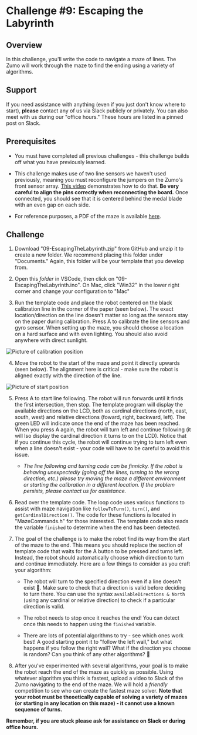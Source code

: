 # Challenge #9: Escaping the Labyrinth

## Overview

In this challenge, you'll write the code to navigate a maze of lines. The Zumo will work through the maze to find the ending using a variety of algorithms.

## Support

If you need assistance with anything (even if you just don't know where to start), **please** contact any of us via Slack publicly or privately. You can also meet with us during our "office hours." These hours are listed in a pinned post on Slack.

## Prerequisites

* You must have completed all previous challenges - this challenge builds off what you have previously learned.

* This challenge makes use of two line sensors we haven't used previously, meaning you must reconfigure the jumpers on the Zumo's front sensor array. [This video](https://drive.google.com/file/d/1sCsUIG6LEr4cQy_7eSqMPwwuEOuQpxoX/view?usp=sharing) demonstrates how to do that. **Be very careful to align the pins correctly when reconnecting the board.** Once connected, you should see that it is centered behind the medal blade with an even gap on each side.

* For reference purposes, a PDF of the maze is available [here](https://raw.githubusercontent.com/Mechanical-Advantage/Training2020/master/resources/09-maze.pdf).

## Challenge

1. Download "09-EscapingTheLabyrinth.zip" from GitHub and unzip it to create a new folder. We recommend placing this folder under "Documents." Again, this folder will be your template that you develop from.

2. Open this *folder* in VSCode, then click on "09-EscapingTheLabyrinth.ino". On Mac, click "Win32" in the lower right corner and change your configuration to "Mac"

3. Run the template code and place the robot centered on the black calibration line in the corner of the paper (seen below). The exact location/direction on the line doesn't matter so long as the sensors stay on the paper during calibration. Press A to calibrate the line sensors and gyro sensor. When setting up the maze, you should choose a location on a hard surface and with even lighting. You should also avoid anywhere with direct sunlight.

![Picture of calibration position](https://raw.githubusercontent.com/Mechanical-Advantage/Training2020/master/resources/09-calibrationpos.jpg)

4. Move the robot to the start of the maze and point it directly upwards (seen below). The alignment here is critical - make sure the robot is aligned exactly with the direction of the line.

![Picture of start position](https://raw.githubusercontent.com/Mechanical-Advantage/Training2020/master/resources/09-startpos.jpg)

5. Press A to start line following. The robot will run forwards until it finds the first intersection, then stop. The template program will display the available directions on the LCD, both as cardinal directions (north, east, south, west) and relative directions (foward, right, backward, left). The green LED will indicate once the end of the maze has been reached. When you press A again, the robot will turn left and continue following (it will lso display the cardinal direction it turns to on the LCD). Notice that if you continue this cycle, the robot will continue trying to turn left even when a line doesn't exist - your code will have to be careful to avoid this issue.

    * *The line following and turning code can be finnicky. If the robot is behaving unexpectedly (going off the lines, turning to the wrong direction, etc.) please try moving the maze a different environment or starting the calibration in a different location. If the problem persists, please contact us for assistance.*

6. Read over the template code. The loop code uses various functions to assist with maze navigation like `followToTurn()`, `turn()`, and `getCardinalDirection()`. The code for these functions is located in "MazeCommands.h" for those interested. The template code also reads the variable `finished` to determine when the end has been detected.

7. The goal of the challenge is to make the robot find its way from the start of the maze to the end. This means you should replace the section of template code that waits for the A button to be pressed and turns left. Instead, the robot should automatically choose which direction to turn and continue immediately. Here are a few things to consider as you craft your algorithm:

    * The robot will turn to the specified direction even if a line doesn't exist :grimacing:. Make sure to check that a direction is valid before deciding to turn there. You can use the syntax `availableDirections & North` (using any cardinal or relative direction) to check if a particular direction is valid.

    * The robot needs to stop once it reaches the end! You can detect once this needs to happen using the `finished` variable.

    * There are lots of potential algorithms to try - see which ones work best! A good starting point it to "follow the left wall," but what happens if you follow the right wall? What if the direction you choose is random? Can you think of any other algorithms? :thinking:

8. After you've experimented with several algorithms, your goal is to make the robot reach the end of the maze as quickly as possible. Using whatever algorithm you think is fastest, upload a video to Slack of the Zumo navigating to the end of the maze. We will hold a *friendly* competition to see who can create the fastest maze solver. **Note that your robot must be theoetically capable of solving a variety of mazes (or starting in any location on this maze) - it cannot use a known sequence of turns.**

**Remember, if you are stuck please ask for assistance on Slack or during office hours.**